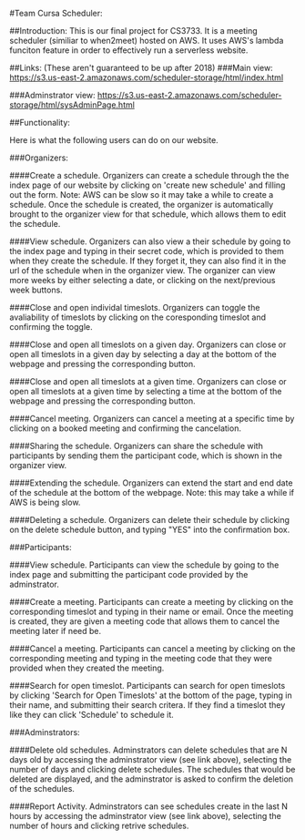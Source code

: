 #Team Cursa Scheduler:

##Introduction:
This is our final project for CS3733. It is a meeting scheduler (similiar to when2meet) hosted on AWS. It uses AWS's lambda funciton feature in order to effectively run a serverless website.

##Links:
(These aren't guaranteed to be up after 2018)
###Main view:
https://s3.us-east-2.amazonaws.com/scheduler-storage/html/index.html

###Adminstrator view:
https://s3.us-east-2.amazonaws.com/scheduler-storage/html/sysAdminPage.html

##Functionality:

Here is what the following users can do on our website.

###Organizers:

####Create a schedule.
Organizers can create a schedule through the the index page of our website by clicking on 'create new schedule' and filling out the form. Note: AWS can be slow so it may take a while to create a schedule. Once the schedule is created, the organizer is automatically brought to the organizer view for that schedule, which allows them to edit the schedule.

####View schedule.
Organizers can also view a their schedule by going to the index page and typing in their secret code, which is provided to them when they create the schedule. If they forget it, they can also find it in the url of the schedule when in the organizer view. The organizer can view more weeks by either selecting a date, or clicking on the next/previous week buttons.

####Close and open individal timeslots.
Organizers can toggle the avaliability of timeslots by clicking on the coresponding timeslot and confirming the toggle.

####Close and open all timeslots on a given day.
Organizers can close or open all timeslots in a given day by selecting a day at the bottom of the webpage and pressing the corresponding button.

####Close and open all timeslots at a given time.
Organizers can close or open all timeslots at a given time by selecting a time at the bottom of the webpage and pressing the corresponding button.

####Cancel meeting.
Organizers can cancel a meeting at a specific time by clicking on a booked meeting and confirming the cancelation. 

####Sharing the schedule.
Organizers can share the schedule with participants by sending them the participant code, which is shown in the organizer view.

####Extending the schedule.
Organizers can extend the start and end date of the schedule at the bottom of the webpage. Note: this may take a while if AWS is being slow.

####Deleting a schedule.
Organizers can delete their schedule by clicking on the delete schedule button, and typing "YES" into the confirmation box.

###Participants:

####View schedule.
Participants can view the schedule by going to the index page and submitting the participant code provided by the adminstrator.

####Create a meeting.
Participants can create a meeting by clicking on the corresponding timeslot and typing in their name or email. Once the meeting is created, they are given a meeting code that allows them to cancel the meeting later if need be.

####Cancel a meeting.
Participants can cancel a meeting by clicking on the corresponding meeting and typing in the meeting code that they were provided when they created the meeting.

####Search for open timeslot.
Participants can search for open timeslots by clicking 'Search for Open Timeslots' at the bottom of the page, typing in their name, and submitting their search critera. If they find a timeslot they like they can click 'Schedule' to schedule it.

###Adminstrators:

####Delete old schedules.
Adminstrators can delete schedules that are N days old by accessing the adminstrator view (see link above), selecting the number of days and clicking delete schedules. The schedules that would be deleted are displayed, and the adminstrator is asked to confirm the deletion of the schedules.

####Report Activity.
Adminstrators can see schedules create in the last N hours by accessing the adminstrator view (see link above), selecting the number of hours and clicking retrive schedules.



